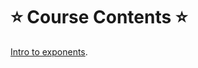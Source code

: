 # ⭐️ Course Contents ⭐️

[Intro to exponents](https://www.khanacademy.org/math/algebra-basics/basic-alg-foundations/alg-basics-exponents/a/introduction-to-exponents).